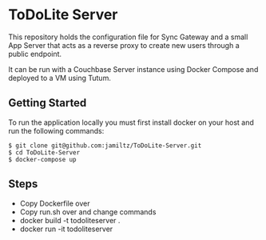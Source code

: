 # ToDoLite Server

This repository holds the configuration file for Sync Gateway and a small App Server that acts as a reverse proxy to create new users through a public endpoint.

It can be run with a Couchbase Server instance using Docker Compose and deployed to a VM using Tutum.

## Getting Started

To run the application locally you must first install docker on your host and run the following commands:

```
$ git clone git@github.com:jamiltz/ToDoLite-Server.git
$ cd ToDoLite-Server
$ docker-compose up
```

## Steps

- Copy Dockerfile over
- Copy run.sh over and change commands
- docker build -t todoliteserver .
- docker run -it todoliteserver